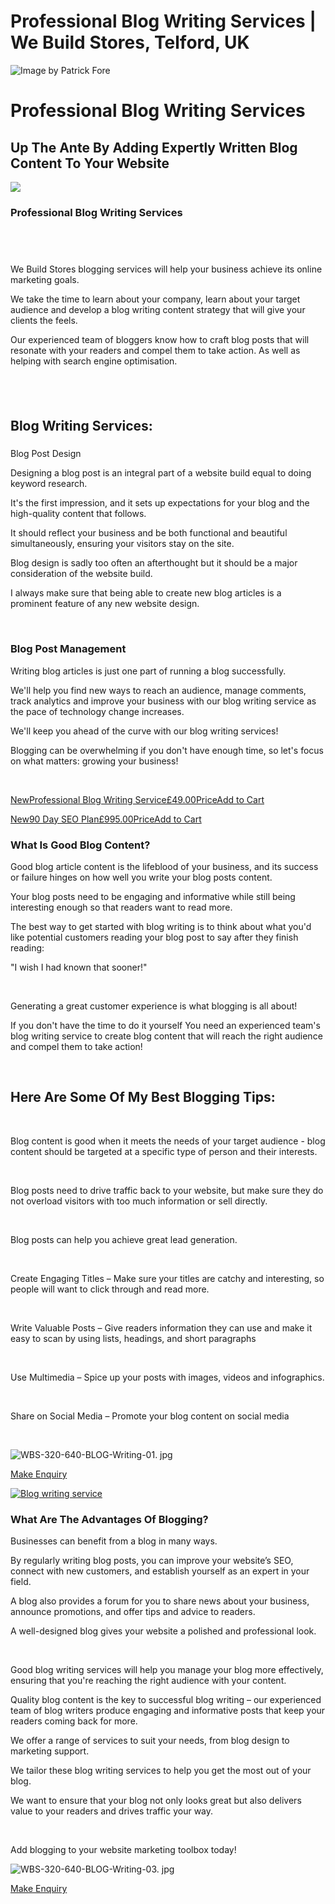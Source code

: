 # Professional Blog Writing Services | We Build Stores, Telford, UK

![Image by Patrick Fore](https://static.wixstatic.com/media/nsplsh_4207a7b6ef3140a1b485b1c3ba6efd43~mv2.jpg/v1/fill/w_79,h_53,al_c,q_80,usm_0.66_1.00_0.01,blur_2,enc_avif,quality_auto/nsplsh_4207a7b6ef3140a1b485b1c3ba6efd43~mv2.jpg)

# Professional Blog Writing Services

## Up The Ante By Adding Expertly Written Blog Content To Your Website

![](https://www.webuildstores.co.uk/contact)

### Professional Blog Writing Services

## ​

We Build Stores blogging services will help your business achieve its online marketing goals.

We take the time to learn about your company, learn about your target audience and develop a blog writing content strategy that will give your clients the feels.

Our experienced team of bloggers know how to craft blog posts that will resonate with your readers and compel them to take action. As well as helping with search engine optimisation.

## ​

## Blog Writing Services:

### 

Blog Post Design

Designing a blog post is an integral part of a website build equal to doing keyword research.

It's the first impression, and it sets up expectations for your blog and the high-quality content that follows.

It should reflect your business and be both functional and beautiful simultaneously, ensuring your visitors stay on the site.

Blog design is sadly too often an afterthought but it should be a major consideration of the website build.

I always make sure that being able to create new blog articles is a prominent feature of any new website design.

​

### Blog Post Management

Writing blog articles is just one part of running a blog successfully.

We'll help you find new ways to reach an audience, manage comments, track analytics and improve your business with our blog writing service as the pace of technology change increases.

We'll keep you ahead of the curve with our blog writing services!

Blogging can be overwhelming if you don't have enough time, so let's focus on what matters: growing your business!

​

[NewProfessional Blog Writing Service£49.00PriceAdd to Cart](https://www.webuildstores.co.uk/product-page/professional-blog-writing-service)

[New90 Day SEO Plan£995.00PriceAdd to Cart](https://www.webuildstores.co.uk/product-page/90-day-seo-plan)

### What Is Good Blog Content?

Good blog article content is the lifeblood of your business, and its success or failure hinges on how well you write your blog posts content.

Your blog posts need to be engaging and informative while still being interesting enough so that readers want to read more.

The best way to get started with blog writing is to think about what you'd like potential customers reading your blog post to say after they finish reading: 

"I wish I had known that sooner!" 

​

Generating a great customer experience is what blogging is all about!

If you don't have the time to do it yourself You need an experienced team's blog writing service to create blog content that will reach the right audience and compel them to take action!

​

## Here Are Some Of My Best Blogging Tips:

​

Blog content is good when it meets the needs of your target audience - blog content should be targeted at a specific type of person and their interests.

​

Blog posts need to drive traffic back to your website, but make sure they do not overload visitors with too much information or sell directly.

​

Blog posts can help you achieve great lead generation.

​

Create Engaging Titles – Make sure your titles are catchy and interesting, so people will want to click through and read more.

​

Write Valuable Posts – Give readers information they can use and make it easy to scan by using lists, headings, and short paragraphs

​

Use Multimedia – Spice up your posts with images, videos and infographics.

​

Share on Social Media – Promote your blog content on social media

​

![WBS-320-640-BLOG-Writing-01. jpg](https://static.wixstatic.com/media/b0d63a_16fc5d731f5e4bc190fd247b9f693bf8~mv2.jpg/v1/fill/w_320,h_640,al_c,q_80,enc_avif,quality_auto/WBS-320-640-BLOG-Writing-01.jpg)

[Make Enquiry](https://www.webuildstores.co.uk/contact)

[![Blog writing service](https://static.wixstatic.com/media/6b7f88_709c4fa9fe0549e4a94cc6911c5de7e2~mv2.jpg/v1/fill/w_600,h_452,al_c,q_80,usm_0.66_1.00_0.01,enc_avif,quality_auto/blog-writing.jpg)](https://www.webuildstores.co.uk/product-page/professional-blog-writing-service)

### What Are The Advantages Of Blogging?

Businesses can benefit from a blog in many ways.

By regularly writing blog posts, you can improve your website’s SEO, connect with new customers, and establish yourself as an expert in your field.

A blog also provides a forum for you to share news about your business, announce promotions, and offer tips and advice to readers.

A well-designed blog gives your website a polished and professional look.

​

Good blog writing services will help you manage your blog more effectively, ensuring that you're reaching the right audience with your content.

Quality blog content is the key to successful blog writing – our experienced team of blog writers produce engaging and informative posts that keep your readers coming back for more.

We offer a range of services to suit your needs, from blog design to marketing support.

We tailor these blog writing services to help you get the most out of your blog.

We want to ensure that your blog not only looks great but also delivers value to your readers and drives traffic your way.

​

Add blogging to your website marketing toolbox today!

![WBS-320-640-BLOG-Writing-03. jpg](https://static.wixstatic.com/media/b0d63a_cfbc5e6380054d10b64656e0073a3c0c~mv2.jpg/v1/fill/w_315,h_629,al_c,q_80,usm_0.66_1.00_0.01,enc_avif,quality_auto/WBS-320-640-BLOG-Writing-03.jpg)

[Make Enquiry](https://www.webuildstores.co.uk/contact)
